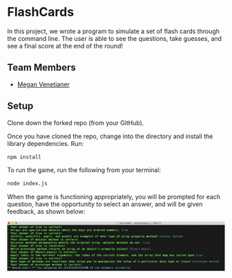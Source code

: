 # FlashCards
In this project, we wrote a program to simulate a set of flash cards through the command line. The user is able to see the questions, take guesses, and see a final score at the end of the round!

## Team Members
* [Megan Venetianer](https://github.com/megan-venetianer)

## Setup

Clone down the forked repo (from your GitHub).

Once you have cloned the repo, change into the directory and install the library dependencies. Run:

```bash
npm install
```
To run the game, run the following from your terminal: 

```bash
node index.js
```

When the game is functioning appropriately, you will be prompted for each question, have the opportunity to select an answer, and will be given feedback, as shown below:

![End of Game](https://github.com/megan-venetianer/flashcards/blob/master/screenshot2.png)
